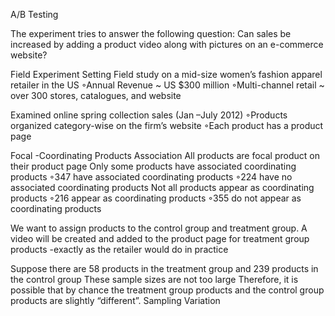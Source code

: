 A/B Testing

The experiment tries to answer the following question:
Can sales be increased by adding a product video along with pictures on an e-commerce website?

Field Experiment Setting 
Field study on a mid-size women’s fashion apparel retailer in the US 
◦Annual Revenue ~ US $300 million
◦Multi-channel retail ~ over 300 stores, catalogues, and website


Examined online spring collection sales (Jan –July 2012)
◦Products organized category-wise on the firm’s website
◦Each product has a product page

Focal -Coordinating Products Association
All products are focal product on their product page
Only some products have associated coordinating products 
◦347 have associated coordinating products
◦224 have no associated coordinating products
Not all products appear as coordinating products
◦216 appear as coordinating products
◦355 do not appear as coordinating products


We want to assign products to the control group and treatment group. A video will be created and added to the product page for treatment group products -exactly as the retailer would do in practice

Suppose there are 58 products in the treatment group and 239 products in the control group
These sample sizes are not too large
Therefore, it is possible that by chance the treatment group products and the control group products are slightly “different”.  Sampling Variation 


